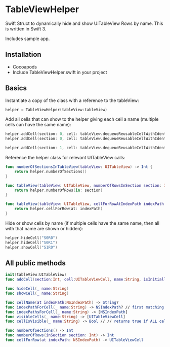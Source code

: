 # TableViewHelper
Swift Struct to dynamically hide and show UITableView Rows by name. This is written in Swift 3.

Includes sample app.

## Installation ##
- Cocoapods
- Include TableViewHelper.swift in your project

## Basics ##
Instantiate a copy of the class with a reference to the tableView:
```swift
helper = TableViewHelper(tableView:tableView)
```

Add all cells that can show to the helper giving each cell a name (multiple cells can have the same name):
```swift
helper.addCell(section: 0, cell: tableView.dequeueReusableCellWithIdentifier("S0R0")! as UITableViewCell, name: "S0R0")
helper.addCell(section: 0, cell: tableView.dequeueReusableCellWithIdentifier("S0R1")! as UITableViewCell, name: "S0R1")

helper.addCell(section: 1, cell: tableView.dequeueReusableCellWithIdentifier("S1R0")! as UITableViewCell, name: "S1R0")
```

Reference the helper class for relevant UITableView calls:
```swift
func numberOfSectionsInTableView(tableView: UITableView) -> Int {
    return helper.numberOfSections()
}

func tableView(tableView: UITableView, numberOfRowsInSection section: Int) -> Int {
    return helper.numberOfRows(in: section)
}

func tableView(tableView: UITableView, cellForRowAtIndexPath indexPath: NSIndexPath) -> UITableViewCell {
    return helper.cellForRow(at: indexPath)
}
```

Hide or show cells by name (if multiple cells have the same name, then all with that name are shown or hidden):
```swift
helper.hideCell("S0R0")
helper.hideCell("S0R1")
helper.showCell("S1R0")
```

## All public methods ##
```swift
init(tableView:UITableView)
func addCell(section:Int, cell:UITableViewCell, name:String, isInitiallyHidden: Bool = false)

func hideCell(_ name:String)
func showCell(_ name:String)

func cellName(at indexPath:NSIndexPath) -> String?
func indexPathForCell(_ name:String) -> NSIndexPath? // first matching cell
func indexPathsForCell(_ name:String) -> [NSIndexPath]
func visibleCells(_ name:String) -> [UITableViewCell]
func cellIsVisible(_ name:String) -> Bool // // returns true if ALL cells with that name are visible

func numberOfSections() -> Int
func numberOfRows(inSection section: Int) -> Int
func cellForRow(at indexPath: NSIndexPath) -> UITableViewCell
```
